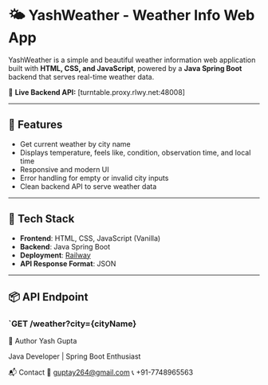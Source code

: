 # 🌤 YashWeather - Weather Info Web App

YashWeather is a simple and beautiful weather information web application built with **HTML, CSS, and JavaScript**, powered by a **Java Spring Boot** backend that serves real-time weather data.

🔗 **Live Backend API:**  [turntable.proxy.rlwy.net:48008]

---

## 🚀 Features

- Get current weather by city name
- Displays temperature, feels like, condition, observation time, and local time
- Responsive and modern UI
- Error handling for empty or invalid city inputs
- Clean backend API to serve weather data

---

## 🧠 Tech Stack

- **Frontend**: HTML, CSS, JavaScript (Vanilla)
- **Backend**: Java Spring Boot
- **Deployment**: [Railway](https://railway.app)
- **API Response Format**: JSON

---

## 📦 API Endpoint

### `GET /weather?city={cityName}

🙌 Author
Yash Gupta

Java Developer | Spring Boot Enthusiast

📬 Contact
📧 guptay264@gmail.com
📞 +91-7748965563

